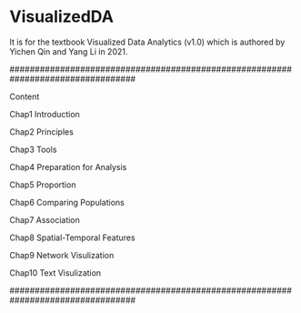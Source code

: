 # VisualizedDA

It is for the textbook Visualized Data Analytics (v1.0) which is authored by Yichen Qin and Yang Li in 2021.

#################################################################################

Content

Chap1 Introduction

Chap2 Principles

Chap3 Tools

Chap4 Preparation for Analysis

Chap5 Proportion

Chap6 Comparing Populations

Chap7 Association

Chap8 Spatial-Temporal Features

Chap9 Network Visulization

Chap10 Text Visulization


#################################################################################
